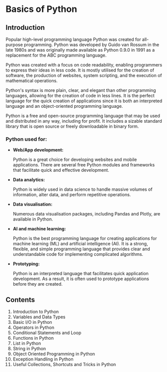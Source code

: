# Basics of Python
## Introduction
Popular high-level programming language Python was created for all-purpose programming. Python was developed by Guido van Rossum in the late 1980s and was originally made available as Python 0.9.0 in 1991 as a replacement for the ABC programming language.

Python was created with a focus on code readability, enabling programmers to express their ideas in less code. It is mostly utilised for the creation of software, the production of websites, system scripting, and the execution of mathematical operations.

Python's syntax is more plain, clear, and elegant than other programming languages, allowing for the creation of code in less lines. It is the perfect language for the quick creation of applications since it is both an interpreted language and an object-oriented programming language.

Python is a free and open-source programming language that may be used and distributed in any way, including for profit. It includes a sizable standard library that is open source or freely downloadable in binary form.

### Python used for:
* **Web/App development:** 

    Python is a great choice for developing websites and mobile applications. There are several free Python modules and frameworks that facilitate quick and effective development.
* **Data analytics:** 

    Python is widely used in data science to handle massive volumes of information, alter data, and perform repetitive operations.
* **Data visualisation:**

    Numerous data visualisation packages, including Pandas and Plotly, are available in Python.
* **AI and machine learning:**

    Python is the best programming language for creating applications for machine learning (ML) and artificial intelligence (AI). It is a strong, flexible, and simple      programming language that provides clear and understandable code for implementing complicated algorithms.
* **Prototyping:**

    Python is an interpreted language that facilitates quick application development. As a result, it is often used to prototype applications before they are created.
    
 ## Contents
 1. Introduction to Python
 2. Variables and Data Types
 3. Basic I/O in Python
 4. Operators in Python
 5. Conditional Statements and Loop
 6. Functions in Python
 7. List in Python
 8. String in Python
 9. Object Oriented Programming in Python
 10. Exception Handling in Python
 11. Useful Collections, Shortcuts and Tricks in Python
